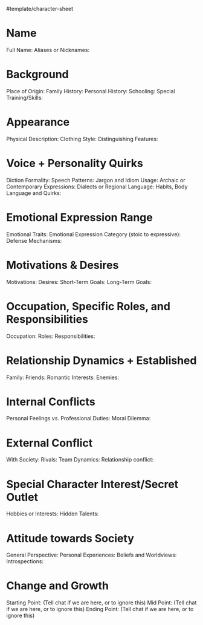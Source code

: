 #template/character-sheet


# Name
Full Name:
Aliases or Nicknames:

# Background
Place of Origin:
Family History:
Personal History:
Schooling:
Special Training/Skills:

# Appearance
Physical Description:
Clothing Style:
Distinguishing Features:

# Voice + Personality Quirks
Diction Formality:
Speech Patterns:
Jargon and Idiom Usage:
Archaic or Contemporary Expressions:
Dialects or Regional Language:
Habits, Body Language and Quirks:

# Emotional Expression Range
Emotional Traits:
Emotional Expression Category (stoic to expressive): 
Defense Mechanisms:

# Motivations & Desires
Motivations:
Desires:
Short-Term Goals:
Long-Term Goals:

# Occupation, Specific Roles, and Responsibilities
Occupation:
Roles:
Responsibilities:

# Relationship Dynamics + Established 
Family:
Friends:
Romantic Interests:
Enemies:

# Internal Conflicts
Personal Feelings vs. Professional Duties: 
Moral Dilemma: 

# External Conflict
With Society: 
Rivals: 
Team Dynamics:
Relationship conflict: 


# Special Character Interest/Secret Outlet
Hobbies or Interests:
Hidden Talents:

# Attitude towards Society
General Perspective:
Personal Experiences:
Beliefs and Worldviews:
Introspections:

# Change and Growth
Starting Point: (Tell chat if we are here, or to ignore this)
Mid Point: (Tell chat if we are here, or to ignore this) 
Ending Point: (Tell chat if we are here, or to ignore this) 

